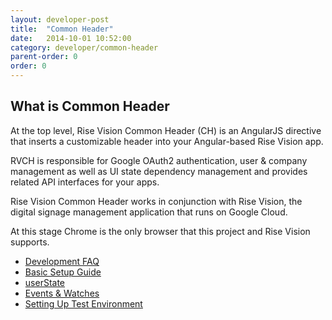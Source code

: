 ```yaml
---
layout: developer-post
title:  "Common Header"
date:   2014-10-01 10:52:00
category: developer/common-header
parent-order: 0
order: 0
---
```


## What is Common Header

At the top level, Rise Vision Common Header (CH) is an AngularJS directive that inserts a customizable header into your Angular-based Rise Vision app.

RVCH is responsible for Google OAuth2 authentication, user & company management as well as UI state dependency management and provides related API interfaces for your apps.

Rise Vision Common Header works in conjunction with Rise Vision, the digital signage management application that runs on Google Cloud.

At this stage Chrome is the only browser that this project and Rise Vision supports.

- [Development FAQ]({{site.hashTag}}developer/common-header/development-faq)
- [Basic Setup Guide]({{site.hashTag}}developer/common-header/basic-setup-guide)
- [userState]({{site.hashTag}}developer/common-header/userstate)
- [Events & Watches]({{site.hashTag}}developer/common-header/events-watches)
- [Setting Up Test Environment]({{site.hashTag}}developer/common-header/setting-up-test-environment)
